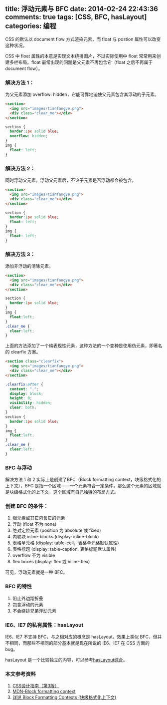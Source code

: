 title: 浮动元素与 BFC
date: 2014-02-24 22:43:36
comments: true
tags: [CSS, BFC, hasLayout]
categories: 编程
---

CSS 的默认以 document flow 方式渲染元素，而 float 与 postion 属性可以改变这种状况。

CSS 中 float 属性的本意是实现文本绕排图片，不过实际使用中 float 常常用来创建多栏布局。float 最常出现的问题是父元素不再包含它（float 之后不再属于 document flow）。

### 解决方法 1：

为父元素添加 overflow: hidden，它能可靠地迫使父元素包含其浮动的子元素。

```HTML
<section>
  <img src="images/tianfangye.png">
  <div class="clear_me"></div>
</section>
```

```CSS
section {
  border:1px solid blue;
  overflow: hidden;
}
img {
  float: left;
}
```
<!--more-->
### 解决方法 2：

同时浮动父元素。浮动父元素后，不论子元素是否浮动都会被包含。

```HTML
<section>
  <img src="images/tianfangye.png">
  <div class="clear_me"></div>
</section>
```

```CSS
section {
  border:1px solid blue;
  float: left;
}
img {
  float: left;
}
```

### 解决方法 3：

添加非浮动的清除元素。

```HTML
<section>
  <img src="images/tianfangye.png">
  <div class="clear_me"></div>
</section>
```

```CSS
section {
  border:1px solid blue;
}
img {
  float:left;
}
.clear_me {
  clear:left;
}
```

上面的方法添加了一个纯表现性元素，这种方法的一个变种是使用伪元素，即著名的 clearfix 方案。

```HTML
<section class="clearfix">
  <img src="images/tianfangye.png">
  <div class="clear_me"></div>
</section>
```

```CSS
.clearfix:after {
  content: ".";
  display: block;
  height: 0;
  visibility: hidden;
  clear: both;
}
section {
  border:1px solid blue;
}
img {
  float:left;
}
.clear_me {
  clear:left;
}
```

### BFC 与浮动

解决方法 1 和 2 实际上是创建了BFC（Block formatting context，块级格式化的上下文），BFC 是指一个区域——一个元素符合一定条件，那么这个元素的区域就是块级格式化的上下文，这个区域有自己独特的布局方式。

### 创建 BFC 的条件：

1. 根元素或其它包含它的元素
2. 浮动 (float 不为 none)
3. 绝对定位元素 (position 为 absolute 或 fixed)
4. 内联块 inline-blocks (display: inline-block)
5. 表格单元格 (display: table-cell，表格单元格默认属性)
6. 表格标题 (display: table-caption, 表格标题默认属性)
7. overflow 不为 visible
8. flex boxes (display: flex 或 inline-flex)

可见，浮动元素就是一种 BFC。

### BFC 的特性

1. 阻止外边距折叠
2. 包含浮动的元素
3. 不会绕排兄弟浮动元素

### IE6、IE7 的私有属性：hasLayout

IE6、IE7 不支持 BFC，与之相对应的概念是 hasLayout，效果上类似 BFC，但并不相同，而那些不相同的部分基本就是现在所说的 IE6、IE7 在 CSS 方面的 bug。

hasLayout 是一个比较独立的内容，可以参考[hasLayout综合](http://www.qianduan.net/comprehensive-haslayout.html)。

### 本文参考资料

1. [CSS设计指南（第3版）](http://www.ituring.com.cn/book/1111)
2. [MDN-Block formatting context](https://developer.mozilla.org/en-US/docs/Web/Guide/CSS/Block_formatting_context)
3. [详说 Block Formatting Contexts (块级格式化上下文)](http://kayosite.com/block-formatting-contexts-in-detail.html)









